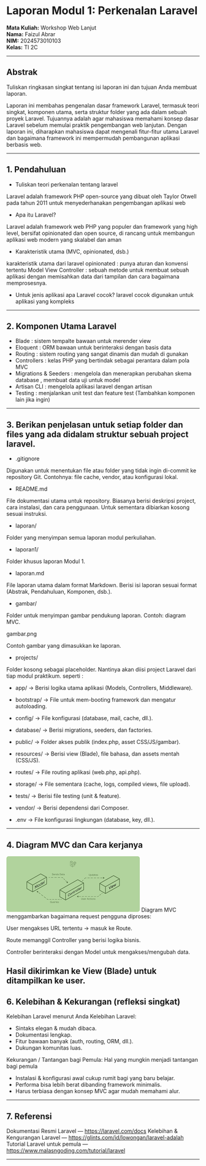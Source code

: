 # Laporan Modul 1: Perkenalan Laravel
**Mata Kuliah:** Workshop Web Lanjut   
**Nama:** Faizul Abrar  
**NIM:** 2024573010103  
**Kelas:** TI 2C 

---

## Abstrak 
Tuliskan ringkasan singkat tentang isi laporan ini dan tujuan Anda membuat laporan.

Laporan ini membahas pengenalan dasar framework Laravel, termasuk teori singkat, komponen utama, serta struktur folder yang ada dalam sebuah proyek Laravel. Tujuannya adalah agar mahasiswa memahami konsep dasar Laravel sebelum memulai praktik pengembangan web lanjutan. Dengan laporan ini, diharapkan mahasiswa dapat mengenali fitur-fitur utama Laravel dan bagaimana framework ini mempermudah pembangunan aplikasi berbasis web.

---

## 1. Pendahuluan
- Tuliskan teori perkenalan tentang laravel

Laravel adalah framework PHP open-source yang dibuat oleh Taylor Otwell pada tahun 2011 untuk menyederhanakan pengembangan aplikasi web

- Apa itu Laravel?

Laravel adalah framework web PHP yang populer dan framework yang high level, bersifat opinionated dan open source, di rancang untuk membangun aplikasi web modern yang skalabel dan aman
- Karakteristik utama (MVC, opinionated, dsb.)

karakteristik utama dari laravel 
opinionated : punya aturan dan konvensi tertentu
Model View Controller : sebuah metode untuk membuat sebuah aplikasi dengan memisahkan data dari tampilan dan cara bagaimana memprosesnya.

- Untuk jenis aplikasi apa Laravel cocok?
laravel cocok digunakan untuk aplikasi yang kompleks

---

## 2. Komponen Utama Laravel 
- Blade : sistem tempalte bawaan untuk merender view
- Eloquent : ORM bawaan untuk berinteraksi dengan basis data 
- Routing : sistem routing yang sangat dinamis dan mudah di gunakan
- Controllers : kelas PHP yang bertindak sebagai perantara dalam pola MVC 
- Migrations & Seeders : mengelola dan menerapkan perubahan skema database , membuat data uji untuk model
- Artisan CLI : mengelola aplikasi laravel dengan artisan
- Testing : menjalankan unit test dan feature test
(Tambahkan komponen lain jika ingin)

---

## 3. Berikan penjelasan untuk setiap folder dan files yang ada didalam struktur sebuah project laravel.

- .gitignore

Digunakan untuk menentukan file atau folder yang tidak ingin di-commit ke repository Git.
Contohnya: file cache, vendor, atau konfigurasi lokal.

- README.md

File dokumentasi utama untuk repository.
Biasanya berisi deskripsi project, cara instalasi, dan cara penggunaan.
Untuk sementara dibiarkan kosong sesuai instruksi.

- laporan/

Folder yang menyimpan semua laporan modul perkuliahan.

- laporan1/

Folder khusus laporan Modul 1.

- laporan.md

File laporan utama dalam format Markdown.
Berisi isi laporan sesuai format (Abstrak, Pendahuluan, Komponen, dsb.).

- gambar/

Folder untuk menyimpan gambar pendukung laporan.
Contoh: diagram MVC.

gambar.png

Contoh gambar yang dimasukkan ke laporan.

- projects/

Folder kosong sebagai placeholder.
Nantinya akan diisi project Laravel dari tiap modul praktikum.
seperti :

- app/ → Berisi logika utama aplikasi (Models, Controllers, Middleware).

- bootstrap/ → File untuk mem-booting framework dan mengatur autoloading.

- config/ → File konfigurasi (database, mail, cache, dll.).

- database/ → Berisi migrations, seeders, dan factories.

- public/ → Folder akses publik (index.php, asset CSS/JS/gambar).

- resources/ → Berisi view (Blade), file bahasa, dan assets mentah (CSS/JS).

- routes/ → File routing aplikasi (web.php, api.php).

- storage/ → File sementara (cache, logs, compiled views, file upload).

- tests/ → Berisi file testing (unit & feature).

- vendor/ → Berisi dependensi dari Composer.

- .env → File konfigurasi lingkungan (database, key, dll.).
---

## 4. Diagram MVC dan Cara kerjanya

![Gambar MVC](/laporan/laporan1/gambar/mvc.png)
Diagram MVC menggambarkan bagaimana request pengguna diproses:

User mengakses URL tertentu → masuk ke Route.

Route memanggil Controller yang berisi logika bisnis.

Controller berinteraksi dengan Model untuk mengakses/mengubah data.

Hasil dikirimkan ke View (Blade) untuk ditampilkan ke user.
---

## 6. Kelebihan & Kekurangan (refleksi singkat)
Kelebihan Laravel menurut Anda
Kelebihan Laravel:

- Sintaks elegan & mudah dibaca.
- Dokumentasi lengkap.
- Fitur bawaan banyak (auth, routing, ORM, dll.).
- Dukungan komunitas luas.

Kekurangan / Tantangan bagi Pemula:
Hal yang mungkin menjadi tantangan bagi pemula

- Instalasi & konfigurasi awal cukup rumit bagi yang baru belajar.
- Performa bisa lebih berat dibanding framework minimalis.
- Harus terbiasa dengan konsep MVC agar mudah memahami alur.

---

## 7. Referensi

Dokumentasi Resmi Laravel — https://laravel.com/docs
Kelebihan & Kengurangan Laravel — https://glints.com/id/lowongan/laravel-adalah
Tutorial Laravel untuk pemula  — https://www.malasngoding.com/tutorial/laravel

---
